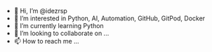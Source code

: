 - 👋 Hi, I’m @idezrsp
- 👀 I’m interested in Python, AI, Automation, GitHub, GitPod, Docker
- 🌱 I’m currently learning Python
- 💞️ I’m looking to collaborate on ...
- 📫 How to reach me ...

<!---
idezrsp/idezrsp is a ✨ special ✨ repository because its `README.md` (this file) appears on your GitHub profile.
You can click the Preview link to take a look at your changes.
--->
